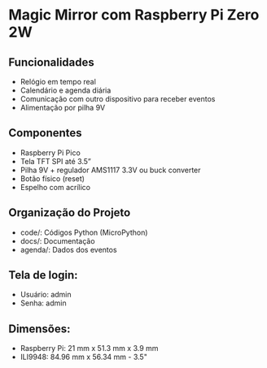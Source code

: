 # Magic Mirror com Raspberry Pi Zero 2W

## Funcionalidades
- Relógio em tempo real
- Calendário e agenda diária
- Comunicação com outro dispositivo para receber eventos
- Alimentação por pilha 9V

## Componentes
- Raspberry Pi Pico
- Tela TFT SPI até 3.5”
- Pilha 9V + regulador AMS1117 3.3V ou buck converter
- Botão físico (reset)
- Espelho com acrílico

## Organização do Projeto
- code/: Códigos Python (MicroPython)
- docs/: Documentação
- agenda/: Dados dos eventos


## Tela de login: 
- Usuário: admin
- Senha: admin


## Dimensões:
- Raspberry Pi: 21 mm x 51.3 mm x 3.9 mm
- ILI9948: 84.96 mm x 56.34 mm - 3.5"
